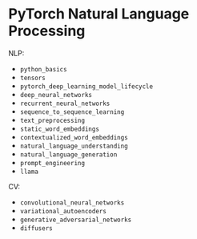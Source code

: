 # PyTorch Natural Language Processing

NLP:
- `python_basics`
- `tensors`
- `pytorch_deep_learning_model_lifecycle`
- `deep_neural_networks`
- `recurrent_neural_networks`
- `sequence_to_sequence_learning`
- `text_preprocessing`
- `static_word_embeddings`
- `contextualized_word_embeddings`
- `natural_language_understanding`
- `natural_language_generation`
- `prompt_engineering`
- `llama`

CV:
- `convolutional_neural_networks`
- `variational_autoencoders`
- `generative_adversarial_networks`
- `diffusers`